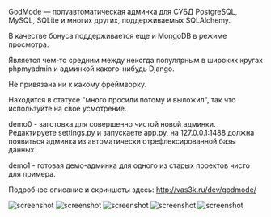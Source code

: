 GodMode — полуавтоматическая админка для СУБД PostgreSQL, MySQL, SQLite и многих других, поддерживаемых SQLAlchemy.

В качестве бонуса поддерживается еще и MongoDB в режиме просмотра.

Является чем-то средним между некогда популярным в широких кругах phpmyadmin и админкой какого-нибудь Django.

Не привязана ни к какому фреймворку.

Находится в статусе "много просили потому и выложил", так что используйте на свое усмотрение.

demo0 - заготовка для совершенно чистой новой админки. Редактируете settings.py и запускаете app.py, на 127.0.0.1:1488 должна появиться админка из автоматически отрефлексированной базы данных.

demo1 - готовая демо-админка для одного из старых проектов чисто для примера.

Подробное описание и скриншоты здесь: http://vas3k.ru/dev/godmode/

![screenshot](http://vas3k.ru/images/works/a21ca16111a3f5e0aa092ce27737ef5c.png)
![screenshot](http://vas3k.ru/images/works/32813ac15f6da318e5cf57000dc138d2.png)
![screenshot](http://vas3k.ru/images/works/86a03d39c5b0f46f5a0639285e557574.png)
![screenshot](http://vas3k.ru/images/works/6d3cafe9d0576ad7f51447179a669bf1.png)
![screenshot](http://vas3k.ru/images/works/c9489d030358cd4f883fd343d33011d8.png)
